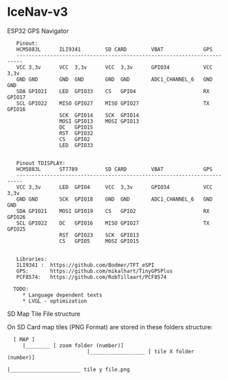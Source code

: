 # IceNav-v3
ESP32 GPS Navigator 

       Pinout:
       HCM5883L      ILI9341        SD CARD        VBAT             GPS
       ------------------------------------------------------------------------
       VCC 3,3v      VCC  3,3v      VCC  3,3v      GPIO34           VCC  3,3v
       GND GND       GND  GND       GND  GND       ADC1_CHANNEL_6   GND  GND
       SDA GPIO21    LED  GPIO33    CS   GPIO4                      RX   GPIO17
       SCL GPIO22    MISO GPIO27    MISO GPIO27                     TX   GPIO16
                     SCK  GPIO14    SCK  GPIO14
                     MOSI GPIO13    MOSI GPIO13
                     DC   GPIO15
                     RST  GPIO32
                     CS   GPIO2
                     LED  GPIO33


       Pinout TDISPLAY:
       HCM5883L      ST7789         SD CARD        VBAT             GPS
       ------------------------------------------------------------------------
       VCC 3,3v      LED  GPIO4     VCC  3,3v      GPIO34           VCC  3,3v
       GND GND       SCK  GPIO18    GND  GND       ADC1_CHANNEL_6   GND  GND
       SDA GPIO21    MOSI GPIO19    CS   GPIO2                      RX   GPIO26
       SCL GPIO22    DC   GPIO16    MISO GPIO27                     TX   GPIO25
                     RST  GPIO23    SCK  GPIO13
                     CS   GPIO5     MOSI GPIO15
                     
                     
       Libraries:
       ILI9341 :  https://github.com/Bodmer/TFT_eSPI
       GPS:       https://github.com/mikalhart/TinyGPSPlus
       PCF8574:   https://github.com/RobTillaart/PCF8574

      TODO:
         * Language dependent texts
         * LVGL - optimization

SD Map Tile File structure

On SD Card map tiles (PNG Format) are stored in these folders structure:

      [ MAP ]
         |________ [ zoom folder (number)]
                              |__________________ [ tile X folder (number)]
                                                             |_______________________ tile y file.png